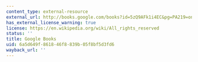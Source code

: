 ```yaml
---
content_type: external-resource
external_url: http://books.google.com/books?id=5zQ9AFk1i4EC&pg=PA219=onepage
has_external_license_warning: true
license: https://en.wikipedia.org/wiki/All_rights_reserved
status: ''
title: Google Books
uid: 6a5d649f-8618-46f8-839b-05f8bf5d3fd6
wayback_url: ''
---
```

